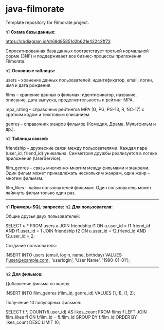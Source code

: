 # java-filmorate
Template repository for Filmorate project.


h1 **Схема базы данных:** 

https://dbdiagram.io/d/68d95851d2b621e42242ff73

Спроектированная база данных соответствует третьей нормальной форме (3NF) и поддерживает все бизнес-процессы приложения Filmorate.

h2 **Основные таблицы:**

users – хранение данных пользователей: идентификатор, email, логин, имя и дата рождения.

films – хранение данных о фильмах: идентификатор, название, описание, дата выпуска, продолжительность и рейтинг MPA.

mpa_rating – справочник рейтингов MPA (G, PG, PG-13, R, NC-17) с кратким кодом и текстовым описанием.

genres – справочник жанров фильмов (Комедия, Драма, Мультфильм и др.).

h2 **Таблицы связей:**

friendship – дружеские связи между пользователями. Каждая пара (user_id, friend_id) уникальна. Симметрия дружбы реализуется в логике приложения (UserService).

film_genres – связь многих-ко-многим между фильмами и жанрами. Один фильм может принадлежать нескольким жанрам, один жанр – многим фильмам.

film_likes – лайки пользователей фильмам. Один пользователь может лайкнуть фильм только один раз.

______________________________

h1 **Примеры SQL-запросов:**
h2 **Для пользователя:**

Общие друзья двух пользователей:

SELECT u.* 
FROM users u
JOIN friendship f1 ON u.user_id = f1.friend_id AND f1.user_id = 1
JOIN friendship f2 ON u.user_id = f2.friend_id AND f2.user_id = 2;

Создание пользователя:

INSERT INTO users (email, login, name, birthday) 
VALUES ('user@example.com', 'userlogin', 'User Name', '1990-01-01');

_____________________________________________________

h2 **Для фильмов:**

Добавление фильма по жанру:

INSERT INTO film_genres (film_id, genre_id) 
VALUES (1, 1), (1, 2);

Получение 10 популярных фильмов:

SELECT f.*, COUNT(fl.user_id) AS likes_count
FROM films f
LEFT JOIN film_likes fl ON f.film_id = fl.film_id
GROUP BY f.film_id
ORDER BY likes_count DESC
LIMIT 10;


